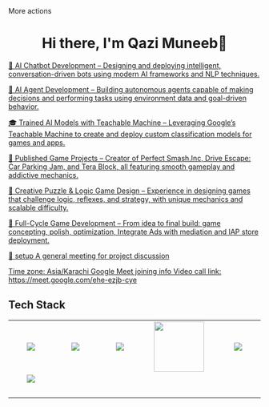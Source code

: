 <body>More actions
  <div align="center">
    <h1> Hi there, I'm Qazi Muneeb👋<a href="https://qazions.github.io/Qazi Muneeb/"></h1>
  </div>
<p align="center">

🧠 AI Chatbot Development – Designing and deploying intelligent, conversation-driven bots using modern AI frameworks and NLP techniques.

🤖 AI Agent Development – Building autonomous agents capable of making decisions and performing tasks using environment data and goal-driven behavior.

🎓 Trained AI Models with Teachable Machine – Leveraging Google’s Teachable Machine to create and deploy custom classification models for games and apps.

🚀 Published Game Projects – Creator of Perfect Smash.Inc, Drive Escape: Car Parking Jam, and Tera Block, all featuring smooth gameplay and addictive mechanics.

🧩 Creative Puzzle & Logic Game Design – Experience in designing games that challenge logic, reflexes, and strategy, with unique mechanics and scalable difficulty.

💼 Full-Cycle Game Development – From idea to final build: game concepting, polish, optimization, Integrate Ads with mediation and IAP store deployment.

📧 setup A general meeting for project discussion

Time zone: Asia/Karachi
Google Meet joining info
Video call link: https://meet.google.com/ehe-ezjb-cye

<h2>Tech Stack</h2>

<table width="100">
<tr>
    <td align='center' width="200">
        <img src="https://i.postimg.cc/wBQ66mZG/download.png" >
    </td>

  <td align='center' width="200">
        <img src="https://i.postimg.cc/T38Gg0Xs/download.jpg"  >
    </td>
 <td align='center' width="200">
        <img src="https://i.postimg.cc/LsDpdMZd/unity-logo-png-seeklogo-274050.png">
    </td>
 <td align='center' width="200">
        <img src="https://www.svgrepo.com/show/353648/dialogflow.svg" width="100">
    </td>
 <td align='center' width="200">
        <img src="https://www.vectorlogo.zone/logos/reactjs/reactjs-ar21.svg">
    </td>

</tr>

<tr>
    <td align='center'>
        <img src="https://www.vectorlogo.zone/logos/reactjs/reactjs-ar21.svg">
    </td>
    <td align='center'>
        <img src="">
    </td>
 <td align='center'>
        <img src="" >
    </td>
     <td align='center'>
        <img src="">
    </td>    
    <td align='center'>
        <img src="">
    </td>
</tr>

<tr>
    <td align='center'>
        <img src="">
    </td>
    <td align='center'>
        <img src="">
    </td>
 <td align='center'>
        <img src="" >
        <img src="" >
    </td>
     <td align='center'>
        <img src="">
    </td>    
    <td align='center'>
        <img src="">
    </td>
</tr>



</table>
</p>

 </p>

<br>
